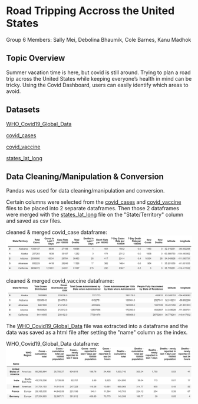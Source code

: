 # Road Tripping Accross the United States

Group 6 Members: Sally Mei, Debolina Bhaumik, Cole Barnes, Kanu Madhok

## Topic Overview
Summer vacation time is here, but covid is still around. Trying to plan a road trip across the United States while keeping everyone’s health in 
mind can be tricky. Using the Covid Dashboard, users can easily identify which areas to avoid. 

## Datasets
[WHO_Covid19_Global_Data](https://covid19.who.int/data)

[covid_cases](https://covid.cdc.gov/covid-data-tracker/#cases_casesper100klast7days)

[covid_vaccine](https://covid.cdc.gov/covid-data-tracker/#vaccinations_vacc-total-admin-rate-total)

[states_lat_long](https://developers.google.com/public-data/docs/canonical/states_csv)

## Data Cleaning/Manipulation & Conversion
Pandas was used for data cleaning/manipulation and conversion. 

Certain columns were selected from the [covid_cases](Resources/covid_cases.csv) and [covid_vaccine](Resources/covid_vaccine.csv) files to be placed into 2 separate dataframes. Then those 2 dataframes were merged with the [states_lat_long](Resources/states_lat_long.csv) file on the "State/Territory" column and saved as csv files.

cleaned & merged covid_case dataframe:
![covid_case](Images/covid_case.PNG)

cleaned & merged covid_vaccine dataframe:
![covid_vaccine](Images/covid_vaccine.PNG)

The [WHO_Covid19_Global_Data](Resources/WHO_COVID19_Global_Data.csv) file was extracted into a dataframe and the data was saved as a html file after setting the "name" column as the index.

WHO_Covid19_Global_Data dataframe:
![global_data](Images/global_data.PNG)

